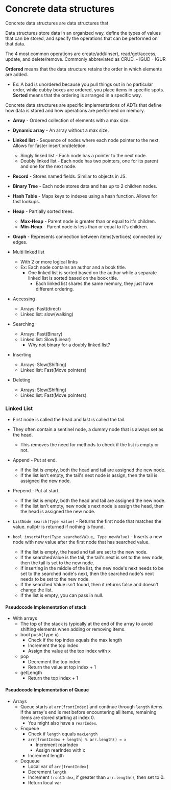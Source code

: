 # Concrete data structures
Concrete data structures are data structures that 

Data structures store data in an organized way, define the types of values that can be stored, and specify the operations that can be performed on that data.

The 4 most common operations are create/add/insert, read/get/access, update, and delete/remove. Commonly abbreviated as CRUD.
	- IGUD
	- IGUR

**Ordered** means that the data structure retains the order in which elements are added.
- Ex: A bad is unordered because you pull things out in no particular order, while cubby boxes are ordered, you place items in specific spots.
**Sorted** means that the ordering is arranged in a specific way.

Concrete data structures are specific implementations of ADTs that define how data is stored and how operations are performed on memory.

- **Array** - Ordered collection of elements with a max size.
- **Dynamic array** - An array without a max size.
- **Linked list** - Sequence of nodes where each node pointer to the next. Allows for faster insertion/deletion.
	- Singly linked list - Each node has a pointer to the next node.
	- Doubly linked list - Each node has two pointers, one for its parent and one for the next node.
- **Record** - Stores named fields. Similar to objects in JS.
- **Binary Tree** - Each node stores data and has up to 2 children nodes.
- **Hash Table** - Maps keys to indexes using a hash function. Allows for fast lookups.
- **Heap** - Partially sorted trees.
	- **Max-Heap** - Parent node is greater than or equal to it's children.
	- **Min-Heap** - Parent node is less than or equal to it's children.
- **Graph** - Represents connection between items(vertices) connected by edges.

- Multi linked list
	- With 2 or more logical links
	- Ex: Each node contains an author and a book title.
		- One linked list is sorted based on the author while a separate linked list is sorted based on the book title.
			- Each linked list shares the same memory, they just have different ordering.

- Accessing
	- Arrays: Fast(direct)
	- Linked list: slow(walking)
- Searching
	- Arrays: Fast(Binary)
	- Linked list: Slow(Linear)
		- Why not binary for a doubly linked list?
- Inserting
	- Arrays: Slow(Shifting)
	- Linked list: Fast(Move pointers)
- Deleting
	- Arrays: Slow(Shifting)
	- Linked list: Fast(Move pointers)

### Linked List

- First node is called the head and last is called the tail.
- They often contain a sentinel node, a dummy node that is always set as the head.
	- This removes the need for methods to check if the list is empty or not.

- Append - Put at end.
	- If the list is empty, both the head and tail are assigned the new node.
	- If the list isn't empty, the tail's next node is assign, then the tail is assigned the new node.
- Prepend - Put at start.
	- If the list is empty, both the head and tail are assigned the new node.
	- If the list isn't empty, new node's next node is assign the head, then the head is assigned the new node.
- `ListNode search(Type value)` - Returns the first node that matches the value. nullptr is returned if nothing is found.
- `bool insertAfter(Type searchedValue, Type newValue)` - Inserts a new node with new value after the first node that has searched value.
	- If the list is empty, the head and tail are set to the new node.
	- If the searchedValue is the tail, the tail's next is set to the new node, then the tail is set to the new node.
	- If inserting in the middle of the list, the new node's next needs to be set to the searched node's next, then the searched node's next needs to be set to the new node.
	- If the searched Value isn't found, then it returns false and doesn't change the list.
	- If the list is empty, you can pass in null.

#### Pseudocode Implementation of stack
- With arrays
	- The top of the stack is typically at the end of the array to avoid shifting elements when adding or removing items.
	- bool push(Type x)
		- Check if the top index equals the max length
		- Increment the top index
		- Assign the value at the top index with x
	- pop
		- Decrement the top index
		- Return the value at top index + 1
	- getLength
		- Return the top index + 1

#### Pseudocode Implementation of Queue
- Arrays
	- Queue starts at `arr[frontIndex]` and continue through `length` items. if the array's end is met before encountering all items, remaining items are stored starting at index 0.
		- You might also have a `rearIndex`.
	- Enqueue
		- Check if `length` equals `maxLength`
		- `arr[frontIndex + length] % arr.length() = x`
			- Increment rearIndex
			- Assign rearIndex with x
		- Increment length
	- Dequeue
		- Local var of `arr[frontIndex]`
		- Decrement `length`
		- Increment `frontIndex`, if greater than `arr.length()`, then set to 0.
		- Return local var